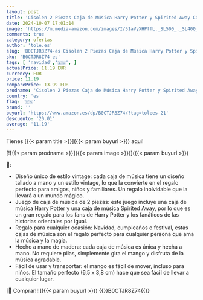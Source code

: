 ```yaml
---
layout: post
title: 'Cisolen 2 Piezas Caja de Música Harry Potter y Spirited Away Caja de Música de Madera Cajas de Música de Manivela de Madera Vintage Caja de Música de Madera Regalos para Cumpleaños Aniversario Navidad'
date: 2024-10-07 17:01:14
image: 'https://m.media-amazon.com/images/I/51aVyXHPffL._SL500_._SL400_.jpg'
comments: true
category: ofertas
author: 'tole.es'
slug: 'B0CTJR8Z74-es Cisolen 2 Piezas Caja de Música Harry Potter y Spirited...'
sku: 'B0CTJR8Z74-es'
tags: [ 'navidad','🇪🇸', ]
actualPrice: 11.19 EUR
currency: EUR
price: 11.19
comparePrice: 13.99 EUR
prodname: 'Cisolen 2 Piezas Caja de Música Harry Potter y Spirited Away Caja de Música de Madera Cajas de Música de Manivela de Madera Vintage Caja de Música de Madera Regalos para Cumpleaños Aniversario Navidad'
country: 'es'
flag: '🇪🇸'
brand: ''
buyurl: 'https://www.amazon.es/dp/B0CTJR8Z74/?tag=tolees-21'
descuento: '20.01'
average: '11.19'
---
```


Tienes [{{< param title >}}]({{< param buyurl >}}) aqui!

[![{{< param prodname >}}]({{< param image >}})]({{< param buyurl >}})

🔎:

- Diseño único de estilo vintage: cada caja de música tiene un diseño tallado a mano y un estilo vintage, lo que la convierte en el regalo perfecto para amigos, niños y familiares. Un regalo inolvidable que la llevará a un mundo mágico.
- Juego de caja de música de 2 piezas: este juego incluye una caja de música Harry Potter y una caja de música Spirited Away, por lo que es un gran regalo para los fans de Harry Potter y los fanáticos de las historias orientales por igual.
- Regalo para cualquier ocasión: Navidad, cumpleaños o festival, estas cajas de música son el regalo perfecto para cualquier persona que ama la música y la magia.
- Hecho a mano de madera: cada caja de música es única y hecha a mano. No requiere pilas, simplemente gira el mango y disfruta de la música agradable.
- Fácil de usar y transportar: el mango es fácil de mover, incluso para niños. El tamaño perfecto (6,5 x 3,8 cm) hace que sea fácil de llevar a cualquier lugar.

[🛒 Comprar!!!]({{< param buyurl >}})
{{<world>}}B0CTJR8Z74{{</world>}}
